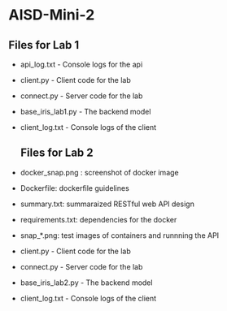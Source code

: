 ﻿# AISD-Mini-2

## Files for Lab 1
- api_log.txt - Console logs for the api
- client.py - Client code for the lab
- connect.py - Server code for the lab
- base_iris_lab1.py - The backend model 
- client_log.txt - Console logs of the client

  ## Files for Lab 2
- docker_snap.png : screenshot of docker image
- Dockerfile: dockerfile guidelines
- summary.txt: summaraized RESTful web API design
- requirements.txt: dependencies for the docker
- snap_*.png: test images of containers and runnning the API
- client.py - Client code for the lab
- connect.py - Server code for the lab
- base_iris_lab2.py - The backend model 
- client_log.txt - Console logs of the client
